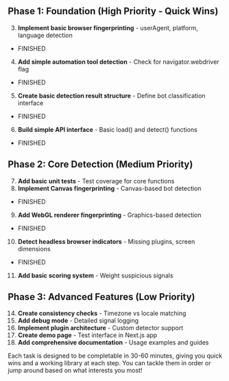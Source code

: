 ## Phase 1: Foundation (High Priority - Quick Wins)

3. **Implement basic browser fingerprinting** - userAgent, platform, language detection

- FINISHED

4. **Add simple automation tool detection** - Check for navigator.webdriver flag

- FINISHED

5. **Create basic detection result structure** - Define bot classification interface

- FINISHED

6. **Build simple API interface** - Basic load() and detect() functions

- FINISHED

## Phase 2: Core Detection (Medium Priority)

7. **Add basic unit tests** - Test coverage for core functions
8. **Implement Canvas fingerprinting** - Canvas-based bot detection

- FINISHED

9. **Add WebGL renderer fingerprinting** - Graphics-based detection

- FINISHED

10. **Detect headless browser indicators** - Missing plugins, screen dimensions

- FINISHED

11. **Add basic scoring system** - Weight suspicious signals

## Phase 3: Advanced Features (Low Priority)

14. **Create consistency checks** - Timezone vs locale matching
15. **Add debug mode** - Detailed signal logging
16. **Implement plugin architecture** - Custom detector support
17. **Create demo page** - Test interface in Next.js app
18. **Add comprehensive documentation** - Usage examples and guides

Each task is designed to be completable in 30-60 minutes, giving you quick wins and a working library at each step. You can tackle them in order or jump around based on what interests you most!
